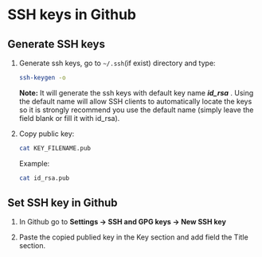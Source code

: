 # SSH keys in Github

## Generate SSH keys
1. Generate ssh keys, go to ```~/.ssh```(if exist) directory and type:

    ```bash
    ssh-keygen -o
    ```

    **Note:** It will generate the ssh keys with default key name  **_id_rsa_** . Using the default name will allow SSH clients to automatically locate the keys so it is strongly recommend you use the default name (simply leave the field blank or fill it with id_rsa).

2. Copy public key:
    
    ```bash
    cat KEY_FILENAME.pub
    ```
    Example:

    ```bash
    cat id_rsa.pub
    ```

## Set SSH key in Github

1. In Github go to **Settings ->  SSH and GPG keys -> New SSH key** 

2. Paste the copied publied key in the Key section and add field the Title section.

